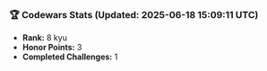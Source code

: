 ### 🏆 Codewars Stats (Updated: 2025-06-18 15:09:11 UTC)

- **Rank:** 8 kyu
- **Honor Points:** 3
- **Completed Challenges:** 1
